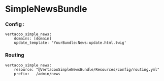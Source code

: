 # SimpleNewsBundle

### Config :

	vertacoo_simple_news:
	    domains: [domain]
	    update_template: 'YourBundle:News:update.html.twig'
    
### Routing

	vertacoo_simple_news:
	    resource: "@VertacooSimpleNewsBundle/Resources/config/routing.yml"
	    prefix:   /admin/news